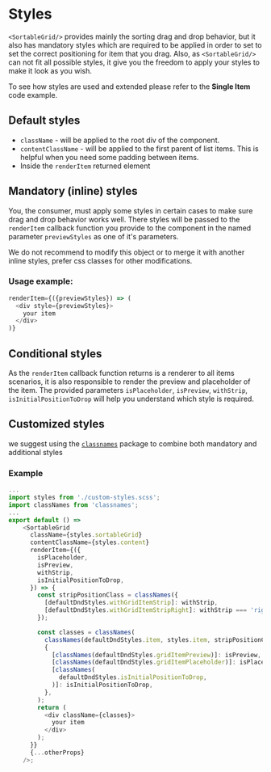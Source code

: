 # Styles
`<SortableGrid/>` provides mainly the sorting drag and drop behavior, but it also has mandatory styles which are required to be applied in order to set to set the correct positioning for item that you drag.
Also, as `<SortableGrid/>` can not fit all possible styles, it give you the freedom to apply your styles to make it look as you wish.

  To see how styles are used and extended please refer to the **Single Item** code example.

## Default styles
* `className` - will be applied to the root div of the component.
* `contentClassName` - will be applied to the first parent of list items. This is helpful when you need some padding between items.
* Inside the `renderItem` returned element

## Mandatory (inline) styles
You, the consumer, must apply some styles in certain cases to make sure drag and drop behavior works well.
There styles will be passed to the `renderItem` callback function you provide to the component in the named parameter `previewStyles` as one of it's parameters.

We do not recommend to modify this object or to merge it with another inline styles, prefer css classes for other modifications.

### Usage example:
```js
renderItem={({previewStyles}) => (
  <div style={previewStyles}>
    your item
  </div>
)}
```

## Conditional styles
As the `renderItem` callback function returns is a renderer to all items scenarios, it is also responsible to render the preview and placeholder of the item.
The provided parameters `isPlaceholder`, `isPreview`, `withStrip`, `isInitialPositionToDrop` will help you understand which style is required.

## Customized styles
we suggest using the [`classnames`](https://github.com/JedWatson/classnames) package to combine both mandatory and additional styles

### Example
```js
...
import styles from './custom-styles.scss';
import classNames from 'classnames';
...
export default () =>
    <SortableGrid
      className={styles.sortableGrid}
      contentClassName={styles.content}
      renderItem={({
        isPlaceholder,
        isPreview,
        withStrip,
        isInitialPositionToDrop,
      }) => {
        const stripPositionClass = classNames({
          [defaultDndStyles.withGridItemStrip]: withStrip,
          [defaultDndStyles.withGridItemStripRight]: withStrip === 'right',
        });

        const classes = classNames(
          classNames(defaultDndStyles.item, styles.item, stripPositionClass),
          {
            [classNames(defaultDndStyles.gridItemPreview)]: isPreview,
            [classNames(defaultDndStyles.gridItemPlaceholder)]: isPlaceholder,
            [classNames(
              defaultDndStyles.isInitialPositionToDrop,
            )]: isInitialPositionToDrop,
          },
        );
        return (
          <div className={classes}>
            your item
          </div>
        );
      }}
      {...otherProps}
    />;
```
